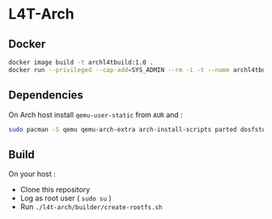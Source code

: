 # L4T-Arch

## Docker

```sh
docker image build -t archl4tbuild:1.0 .
docker run --privileged --cap-add=SYS_ADMIN --rm -i -t --name archl4tbuild archl4tbuild:1.0
```

## Dependencies

On Arch host install `qemu-user-static` from `AUR` and :

```sh
sudo pacman -S qemu qemu-arch-extra arch-install-scripts parted dosfstools wget libarchive lvm2 multipath-tools
```

## Build

On your host :

- Clone this repository
- Log as root user ( `sudo su` )
- Run `./l4t-arch/builder/create-rootfs.sh`
